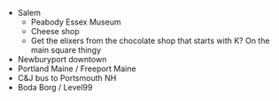  - Salem
   - Peabody Essex Museum
   - Cheese shop
   - Get the elixers from the chocolate shop that starts with K? On the main square thingy
 - Newburyport downtown
 - Portland Maine / Freeport Maine
 - C&J bus to Portsmouth NH
 - Boda Borg / Level99
